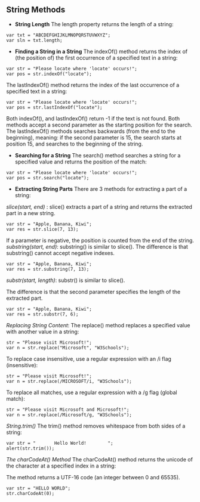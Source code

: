 ## String Methods
- **String Length**
The length property returns the length of a string:
```
var txt = "ABCDEFGHIJKLMNOPQRSTUVWXYZ";
var sln = txt.length;
```
- **Finding a String in a String**
The indexOf() method returns the index of (the position of) the first occurrence of a specified text in a string:
```
var str = "Please locate where 'locate' occurs!";
var pos = str.indexOf("locate");
```
The lastIndexOf() method returns the index of the last occurrence of a specified text in a string:
```
var str = "Please locate where 'locate' occurs!";
var pos = str.lastIndexOf("locate");
```
Both indexOf(), and lastIndexOf() return -1 if the text is not found.
Both methods accept a second parameter as the starting position for the search. The lastIndexOf() methods searches backwards (from the end to the beginning), meaning: if the second parameter is 15, the search starts at position 15, and searches to the beginning of the string.
- **Searching for a String**
The search() method searches a string for a specified value and returns the position of the match:
```
var str = "Please locate where 'locate' occurs!";
var pos = str.search("locate");
```
- **Extracting String Parts**
There are 3 methods for extracting a part of a string:

*slice(start, end)* : slice() extracts a part of a string and returns the extracted part in a new string.
```
var str = "Apple, Banana, Kiwi";
var res = str.slice(7, 13);
```
If a parameter is negative, the position is counted from the end of the string.
*substring(start, end)*: substring() is similar to slice().
The difference is that substring() cannot accept negative indexes.
```
var str = "Apple, Banana, Kiwi";
var res = str.substring(7, 13);
```
*substr(start, length)*: substr() is similar to slice().

The difference is that the second parameter specifies the length of the extracted part.
```
var str = "Apple, Banana, Kiwi";
var res = str.substr(7, 6);
```
*Replacing String Content*:
The replace() method replaces a specified value with another value in a string:
```
str = "Please visit Microsoft!";
var n = str.replace("Microsoft", "W3Schools");
```
To replace case insensitive, use a regular expression with an /i flag (insensitive):
```
str = "Please visit Microsoft!";
var n = str.replace(/MICROSOFT/i, "W3Schools");
```
To replace all matches, use a regular expression with a /g flag (global match):
```
str = "Please visit Microsoft and Microsoft!";
var n = str.replace(/Microsoft/g, "W3Schools");
```
*String.trim()*
The trim() method removes whitespace from both sides of a string:
```
var str = "       Hello World!        ";
alert(str.trim());
```
*The charCodeAt() Method*
The charCodeAt() method returns the unicode of the character at a specified index in a string:

The method returns a UTF-16 code (an integer between 0 and 65535).
```
var str = "HELLO WORLD";
str.charCodeAt(0); 
```

